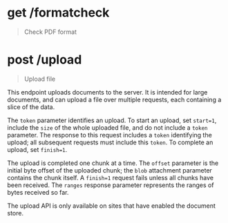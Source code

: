 # get /formatcheck

> Check PDF format


# post /upload

> Upload file

This endpoint uploads documents to the server. It is intended for large
documents, and can upload a file over multiple requests, each containing a
slice of the data.

The `token` parameter identifies an upload. To start an upload, set `start=1`,
include the `size` of the whole uploaded file, and do not include a `token`
parameter. The response to this request includes a `token` identifying the
upload; all subsequent requests must include this `token`. To complete an
upload, set `finish=1`.

The upload is completed one chunk at a time. The `offset` parameter is the
initial byte offset of the uploaded chunk; the `blob` attachment parameter
contains the chunk itself. A `finish=1` request fails unless all chunks have
been received. The `ranges` response parameter represents the ranges of bytes
received so far.

The upload API is only available on sites that have enabled the document
store.
